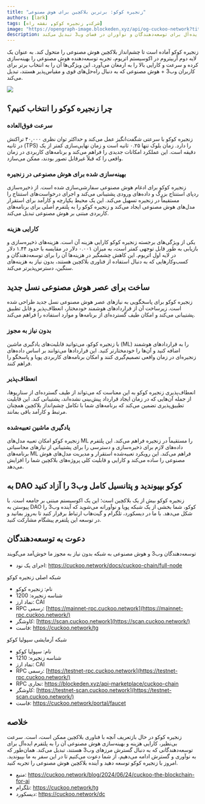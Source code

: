 ```yaml
---
title: "زنجیره کوکو: برترین بلاکچین برای هوش مصنوعی"
authors: [lark]
tags: [شرکت, زنجیره کوکو, نقشه راه]
image: "https://opengraph-image.blockeden.xyz/api/og-cuckoo-network?title=زنجیره کوکو: برترین بلاکچین برای هوش مصنوعی"
description: زنجیره کوکو با زیرساخت‌های پیشرفته‌اش که برای هوش مصنوعی و وب3 طراحی شده‌اند، چشم‌انداز بلاکچین را دوباره تعریف می‌کند. به عنوان یک لایه دوم آربیتروم در اکوسیستم اتریوم، زنجیره کوکو سرعت تراکنش فوق‌العاده سریع، هزینه‌های کم و قابلیت‌های قوی هوش مصنوعی را ارائه می‌دهد و آن را به انتخاب ایده‌آل برای توسعه‌دهندگان و نوآوران در فضای وب3 تبدیل می‌کند.
---
```


زنجیره کوکو آماده است تا چشم‌انداز بلاکچین هوش مصنوعی را متحول کند. به عنوان یک لایه دوم آربیتروم در اکوسیستم اتریوم، تجربه توسعه‌دهنده هوش مصنوعی را بهینه‌سازی کرده و سرعت و کارایی بالا را به ارمغان می‌آورد. این ویژگی‌ها آن را به انتخاب برتر برای کاربران وب3 + هوش مصنوعی که به دنبال راه‌حل‌های قوی و مقیاس‌پذیر هستند، تبدیل می‌کند.

![](https://cuckoo-network.b-cdn.net/cuckoo-chain-blockchain-for-ai.webp)

## چرا زنجیره کوکو را انتخاب کنیم؟

### سرعت فوق‌العاده

زنجیره کوکو با سرعتی شگفت‌انگیز عمل می‌کند و حداکثر توان نظری ۴۰,۰۰۰ تراکنش در ثانیه (TPS) را دارد. زمان بلوک تنها ۰.۲۵ ثانیه است و زمان نهایی‌سازی کمتر از یک دقیقه است. این عملکرد امکانات جدیدی را فراهم می‌کند و برنامه‌های کاربردی در زمان واقعی را که قبلاً غیرقابل تصور بودند، ممکن می‌سازد.

### بهینه‌سازی شده برای هوش مصنوعی در زنجیره

زنجیره کوکو برای ادغام هوش مصنوعی سفارشی‌سازی شده است. از ذخیره‌سازی ردپای استنتاج بزرگ و داده‌های ورودی پشتیبانی می‌کند و اجرای درخواست‌های استنتاج را مستقیماً در زنجیره تسهیل می‌کند. این یک محیط یکپارچه و کارآمد برای استقرار مدل‌های هوش مصنوعی ایجاد می‌کند و زنجیره کوکو را به پلتفرم اصلی برای برنامه‌های کاربردی مبتنی بر هوش مصنوعی تبدیل می‌کند.

### کارایی هزینه

یکی از ویژگی‌های برجسته زنجیره کوکو کارایی هزینه آن است. هزینه‌های ذخیره‌سازی و بازیابی به طور قابل توجهی کمتر است، به میزان ۰.۰۰۱ دلار در مقایسه با حدود ۱.۴۴ دلار در لایه اول اتریوم. این کاهش چشمگیر در هزینه‌ها آن را برای توسعه‌دهندگان و کسب‌وکارهایی که به دنبال استفاده از فناوری بلاکچین هستند، بدون نیاز به هزینه‌های سنگین، دسترس‌پذیرتر می‌کند.

## ساخت برای عصر هوش مصنوعی نسل جدید

زنجیره کوکو برای پاسخگویی به نیازهای عصر هوش مصنوعی نسل جدید طراحی شده است. زیرساخت آن از قراردادهای هوشمند خودمختار، انعطاف‌پذیر و قابل تطبیق پشتیبانی می‌کند و امکان طیف گسترده‌ای از برنامه‌ها و موارد استفاده را فراهم می‌کند.

### بدون نیاز به مجوز

با زنجیره کوکو، می‌توانید قابلیت‌های یادگیری ماشین (ML) را به قراردادهای هوشمند اضافه کنید و آن‌ها را خودمختارتر کنید. این قراردادها می‌توانند بر اساس داده‌های زنجیره‌ای در زمان واقعی تصمیم‌گیری کنند و امکان برنامه‌های کاربردی پویا و پاسخگو را فراهم کنند.

### انعطاف‌پذیر

انعطاف‌پذیری زنجیره کوکو به این معناست که می‌تواند از طیف گسترده‌ای از سناریوها، از جمله آن‌هایی که در زمان ایجاد قرارداد پیش‌بینی نشده‌اند، پشتیبانی کند. این قابلیت تطبیق‌پذیری تضمین می‌کند که برنامه‌های شما با تکامل چشم‌انداز بلاکچین همچنان مرتبط و کارآمد باقی بمانند.

### یادگیری ماشین تعبیه‌شده

زنجیره کوکو امکان تعبیه مدل‌های ML را مستقیماً در زنجیره فراهم می‌کند. این پلتفرم داده‌های لازم برای ذخیره‌سازی و دسترسی را برای پشتیبانی از نیازهای محاسباتی برنامه‌های ML فراهم می‌کند. این رویکرد تعبیه‌شده استقرار و مدیریت مدل‌های هوش مصنوعی را ساده می‌کند و کارایی و قابلیت کلی پروژه‌های بلاکچین شما را افزایش می‌دهد.

## به DAO کوکو بپیوندید و پتانسیل کامل وب3 را آزاد کنید

زنجیره کوکو بیش از یک بلاکچین است؛ این یک اکوسیستم مبتنی بر جامعه است. با پیوستن به DAO کوکو، شما بخشی از یک شبکه پویا و نوآورانه می‌شوید که آینده وب3 را شکل می‌دهد. با ما در دیسکورد، تلگرام و گیت‌هاب ارتباط برقرار کنید تا به‌روز بمانید و در توسعه این پلتفرم پیشگام مشارکت کنید.

## دعوت به توسعه‌دهندگان

توسعه‌دهندگان وب3 و هوش مصنوعی به شبکه بدون نیاز به مجوز ما خوش‌آمد می‌گویند

* اجرای یک نود: https://cuckoo.network/docs/cuckoo-chain/full-node

شبکه اصلی زنجیره کوکو

- نام: زنجیره کوکو
- شناسه زنجیره: 1200
- نماد ارز: CAI
- RPC رسمی: [https://mainnet-rpc.cuckoo.network](https://mainnet-rpc.cuckoo.network/)
- کاوشگر: [https://scan.cuckoo.network](https://scan.cuckoo.network/)
- فاست: https://cuckoo.network/tg

شبکه آزمایشی سپولیا کوکو

- نام: سپولیا کوکو
- شناسه زنجیره: 1210
- نماد ارز: CAI
- RPC رسمی: [https://testnet-rpc.cuckoo.network](https://testnet-rpc.cuckoo.network/)
- RPC تجاری: https://blockeden.xyz/api-marketplace/cuckoo-chain
- کاوشگر: [https://testnet-scan.cuckoo.network](https://testnet-scan.cuckoo.network/)
- فاست: https://cuckoo.network/portal/faucet

## خلاصه

زنجیره کوکو در حال بازتعریف آنچه با فناوری بلاکچین ممکن است، است. سرعت بی‌نظیر، کارایی هزینه و بهینه‌سازی هوش مصنوعی آن را به پلتفرم ایده‌آل برای توسعه‌دهندگانی که به دنبال گسترش مرزهای وب3 هستند، تبدیل می‌کند. همان‌طور که به نوآوری و گسترش ادامه می‌دهیم، از شما دعوت می‌کنیم تا در این سفر به ما بپیوندید. امروز با زنجیره کوکو توسعه دهید و آینده بلاکچین هوش مصنوعی را تجربه کنید.

- منبع: https://cuckoo.network/blog/2024/06/24/cuckoo-the-blockchain-for-ai
- تلگرام: https://cuckoo.network/tg
- دیسکورد: https://cuckoo.network/dc
